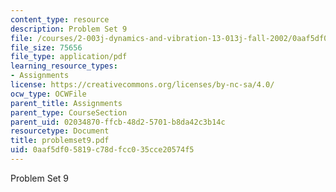 ```yaml
---
content_type: resource
description: Problem Set 9
file: /courses/2-003j-dynamics-and-vibration-13-013j-fall-2002/0aaf5df05819c78dfcc035cce20574f5_problemset9.pdf
file_size: 75656
file_type: application/pdf
learning_resource_types:
- Assignments
license: https://creativecommons.org/licenses/by-nc-sa/4.0/
ocw_type: OCWFile
parent_title: Assignments
parent_type: CourseSection
parent_uid: 02034870-ffcb-48d2-5701-b8da42c3b14c
resourcetype: Document
title: problemset9.pdf
uid: 0aaf5df0-5819-c78d-fcc0-35cce20574f5
---
```

Problem Set 9